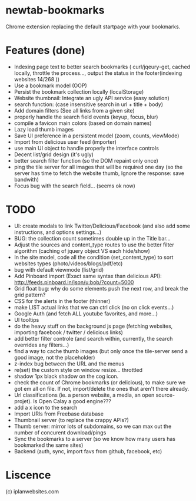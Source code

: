 newtab-bookmarks
================

Chrome extension replacing the default startpage with your bookmarks.


Features (done)
=========================
- Indexing page text to better search bookmarks ( curl/jqeury-get, cached locally, throttle the process..., output the status in the footer(indexing websites 14/268 ))
- Use a bookmark model (OOP)
- Persist the bookmark collection locally (localStorage)
- Website thumbnail: Integrate an ugly API service (easy solution)
- search function: (case insensitive search in url + title + body)
- Add domain filters (See all links from a given site)
- properly handle the search field events (keyup, focus, blur)
- compile a favicon main colors (based on domain names)
- Lazy load thumb images 
- Save UI preference in a persistent model (zoom, counts, viewMode)
- Import from delicious user feed (importer)
- use main UI object to handle properly the interface controls
- Decent list/grid design (it's ugly)
- better search filter function (so the DOM repaint only once)
- ping the tile server for all images that will be required one day (so the server has time to fetch the website thumb, Ignore the response: save bandwith)
- Focus bug with the search field... (seems ok now)

TODO
=========================
- UI: create modals to link Twitter/Delicious/Facebook (and also add some instructions, and options settings...)
- BUG: the collection count sometimes double up in the Title bar...
- Adjust the sources and content_type routes to use the better filter algorithm (caching of jquery object VS each hide/show)
- In the site model, code all the condition (set_content_type) to sort websites types (photo/videos/blogs/pdf/etc)
- bug with default viewmode (list/grid)
- Add Pinboard import (Exact same syntax than delicious API): http://feeds.pinboard.in/json/u:bob/?count=5000
- Grid float bug: why do some elements push the next row, and break the grid pattern?
- CSS for the alerts in the footer (thinner)
- make LIST actual <A> links that we can ctrl click (no on click events...)
- Google Auth (and fetch ALL youtube favorites, and more...)
- UI tooltips
- do the heavy stuff on the background js page (fetching websites, importing facebook / twitter / delicious links)
- add better filter controle (and search within, currently, the search overrides any filters...)
- find a way to cache thumb images (but only once the tile-server send a good image, not the placeholder)
- z-index bug between the URL and the menus
- re(set) the custom style on window resize... throttled
- shadow 1px black shadow on the cog icon.
- check the count of Chrome bookmarks (or delicious), to make sure we got em all on file. If not, import/delete the ones that aren't there already.
- Url classifications (ie. a person website, a media, an open source-projet). Is Open Calay a good engine???
- add a x icon to the search
- Import URls from Freebase database
- Thumbnail server (to replace the crappy APIs?)
- Thumb server: mirror lots of subdomains, so we can max out the number of concurent download/pings
- Sync the bookmarks to a server (so we know how many users has bookmarked the same sites)
- Backend (auth, sync, import favs from github, facebook, etc)



Liscence
=========================
(c) iplanwebsites.com
